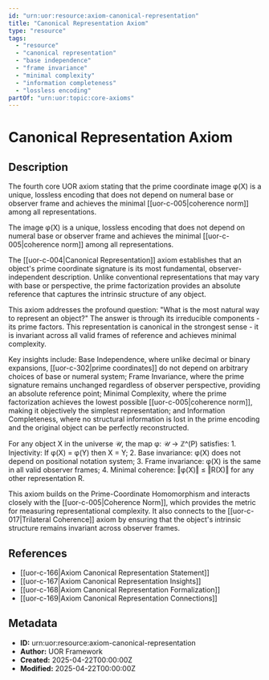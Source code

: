 ```yaml
---
id: "urn:uor:resource:axiom-canonical-representation"
title: "Canonical Representation Axiom"
type: "resource"
tags:
  - "resource"
  - "canonical representation"
  - "base independence"
  - "frame invariance"
  - "minimal complexity"
  - "information completeness"
  - "lossless encoding"
partOf: "urn:uor:topic:core-axioms"
---
```


# Canonical Representation Axiom

## Description

The fourth core UOR axiom stating that the prime coordinate image φ(X) is a unique, lossless encoding that does not depend on numeral base or observer frame and achieves the minimal [[uor-c-005|coherence norm]] among all representations.

The image φ(X) is a unique, lossless encoding that does not depend on numeral base or observer frame and achieves the minimal [[uor-c-005|coherence norm]] among all representations.

The [[uor-c-004|Canonical Representation]] axiom establishes that an object's prime coordinate signature is its most fundamental, observer-independent description. Unlike conventional representations that may vary with base or perspective, the prime factorization provides an absolute reference that captures the intrinsic structure of any object.

This axiom addresses the profound question: "What is the most natural way to represent an object?" The answer is through its irreducible components - its prime factors. This representation is canonical in the strongest sense - it is invariant across all valid frames of reference and achieves minimal complexity.

Key insights include: Base Independence, where unlike decimal or binary expansions, [[uor-c-302|prime coordinates]] do not depend on arbitrary choices of base or numeral system; Frame Invariance, where the prime signature remains unchanged regardless of observer perspective, providing an absolute reference point; Minimal Complexity, where the prime factorization achieves the lowest possible [[uor-c-005|coherence norm]], making it objectively the simplest representation; and Information Completeness, where no structural information is lost in the prime encoding and the original object can be perfectly reconstructed.

For any object X in the universe 𝒰, the map φ: 𝒰 → ℤ^(P) satisfies: 1. Injectivity: If φ(X) = φ(Y) then X = Y; 2. Base invariance: φ(X) does not depend on positional notation system; 3. Frame invariance: φ(X) is the same in all valid observer frames; 4. Minimal coherence: ‖φ(X)‖ ≤ ‖R(X)‖ for any other representation R.

This axiom builds on the Prime-Coordinate Homomorphism and interacts closely with the [[uor-c-005|Coherence Norm]], which provides the metric for measuring representational complexity. It also connects to the [[uor-c-017|Trilateral Coherence]] axiom by ensuring that the object's intrinsic structure remains invariant across observer frames.

## References

- [[uor-c-166|Axiom Canonical Representation Statement]]
- [[uor-c-167|Axiom Canonical Representation Insights]]
- [[uor-c-168|Axiom Canonical Representation Formalization]]
- [[uor-c-169|Axiom Canonical Representation Connections]]

## Metadata

- **ID:** urn:uor:resource:axiom-canonical-representation
- **Author:** UOR Framework
- **Created:** 2025-04-22T00:00:00Z
- **Modified:** 2025-04-22T00:00:00Z
